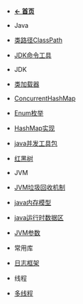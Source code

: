 - [**← 首页**](/)

- Java

 - [类路径ClassPath](java/java-env/class_path.md)
 - [JDK命令工具](java/java-env/jdk_tools.md)

- JDK

 - [类加载器](java/jdk/ClassLoader.md)
 - [ConcurrentHashMap](java/jdk/ConcurrentHashMap.md)
 - [Enum枚举](java/jdk/Enum.md)
 - [HashMap实现](java/jdk/HashMap.md)
 - [java并发工具包](java/jdk/java_concurrent_framework.md)
 - [红黑树](java/jdk/red_black_tree.md)

- JVM

 - [JVM垃圾回收机制](java/jvm/gc.md)
 - [java内存模型](java/jvm/java_memory_model.md)
 - [java运行时数据区](java/jvm/java_runtime_data_region.md)
 - [JVM参数](java/jvm/jvm_parameter.md)

- 常用库

 - [日志框架](java/library/slf4j.md)

- 线程

 - [多线程](java/thread/multi_thread.md)
